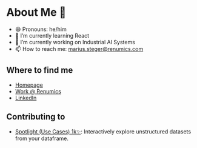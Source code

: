 # About Me 👋
- 😄 Pronouns: he/him
- 🌱 I’m currently learning React
- 🔭 I’m currently working on Industrial AI Systems
- 📫 How to reach me: [marius.steger@renumics.com](mailto:marius.steger@renumics.com)
  
## Where to find me
- [Homepage](https://syoy.github.io/)
- [Work @ Renumics](https://renumics.com/)
- [LinkedIn](https://www.linkedin.com/in/marius-steger/)

## Contributing to
- [Spotlight (Use Cases) 1k✨](https://github.com/Renumics/spotlight): Interactively explore unstructured datasets from your dataframe.
